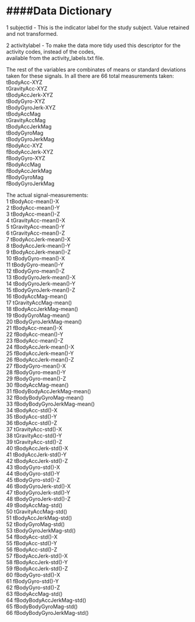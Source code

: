####Data Dictionary 
=================

1 subjectid - This is the indicator label for the study subject.  Value retained and not transformed.

2 activitylabel - To make the data more tidy used this descriptor for the activity codes, instead of the codes,  
  available from the activity_labels.txt file.
  
The rest of the variables are combinates of means or standard deviations taken for these signals. In all there are 66 total measurements taken:  
tBodyAcc-XYZ  
tGravityAcc-XYZ  
tBodyAccJerk-XYZ  
tBodyGyro-XYZ  
tBodyGyroJerk-XYZ  
tBodyAccMag  
tGravityAccMag  
tBodyAccJerkMag  
tBodyGyroMag  
tBodyGyroJerkMag  
fBodyAcc-XYZ  
fBodyAccJerk-XYZ  
fBodyGyro-XYZ  
fBodyAccMag  
fBodyAccJerkMag  
fBodyGyroMag  
fBodyGyroJerkMag  

The actual signal-measurements:  
1	tBodyAcc-mean()-X  
2	tBodyAcc-mean()-Y  
3	tBodyAcc-mean()-Z  
4	tGravityAcc-mean()-X  
5	tGravityAcc-mean()-Y  
6	tGravityAcc-mean()-Z  
7	tBodyAccJerk-mean()-X  
8	tBodyAccJerk-mean()-Y  
9	tBodyAccJerk-mean()-Z  
10	tBodyGyro-mean()-X  
11	tBodyGyro-mean()-Y  
12	tBodyGyro-mean()-Z  
13	tBodyGyroJerk-mean()-X  
14	tBodyGyroJerk-mean()-Y  
15	tBodyGyroJerk-mean()-Z  
16	tBodyAccMag-mean()  
17	tGravityAccMag-mean()  
18	tBodyAccJerkMag-mean()  
19	tBodyGyroMag-mean()  
20	tBodyGyroJerkMag-mean()  
21	fBodyAcc-mean()-X  
22	fBodyAcc-mean()-Y  
23	fBodyAcc-mean()-Z  
24	fBodyAccJerk-mean()-X  
25	fBodyAccJerk-mean()-Y  
26	fBodyAccJerk-mean()-Z  
27	fBodyGyro-mean()-X  
28	fBodyGyro-mean()-Y  
29	fBodyGyro-mean()-Z  
30	fBodyAccMag-mean()  
31	fBodyBodyAccJerkMag-mean()  
32	fBodyBodyGyroMag-mean()  
33	fBodyBodyGyroJerkMag-mean()  
34	tBodyAcc-std()-X  
35	tBodyAcc-std()-Y  
36	tBodyAcc-std()-Z  
37	tGravityAcc-std()-X  
38	tGravityAcc-std()-Y  
39	tGravityAcc-std()-Z  
40	tBodyAccJerk-std()-X  
41	tBodyAccJerk-std()-Y  
42	tBodyAccJerk-std()-Z  
43	tBodyGyro-std()-X  
44	tBodyGyro-std()-Y  
45	tBodyGyro-std()-Z  
46	tBodyGyroJerk-std()-X  
47	tBodyGyroJerk-std()-Y  
48	tBodyGyroJerk-std()-Z  
49	tBodyAccMag-std()  
50	tGravityAccMag-std()  
51	tBodyAccJerkMag-std()  
52	tBodyGyroMag-std()  
53	tBodyGyroJerkMag-std()  
54	fBodyAcc-std()-X  
55	fBodyAcc-std()-Y  
56	fBodyAcc-std()-Z  
57	fBodyAccJerk-std()-X  
58	fBodyAccJerk-std()-Y  
59	fBodyAccJerk-std()-Z  
60	fBodyGyro-std()-X  
61	fBodyGyro-std()-Y  
62	fBodyGyro-std()-Z  
63	fBodyAccMag-std()  
64	fBodyBodyAccJerkMag-std()  
65	fBodyBodyGyroMag-std()  
66	fBodyBodyGyroJerkMag-std()  


